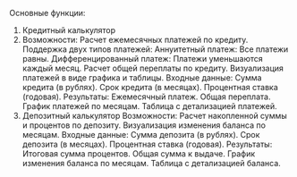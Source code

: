 Основные функции:
1. Кредитный калькулятор
2. 
    Возможности:
        Расчет ежемесячных платежей по кредиту.
        Поддержка двух типов платежей:
            Аннуитетный платеж: Все платежи равны.
            Дифференцированный платеж: Платежи уменьшаются каждый месяц.
        Расчет общей переплаты по кредиту.
        Визуализация платежей в виде графика и таблицы.
    Входные данные:
        Сумма кредита (в рублях).
        Срок кредита (в месяцах).
        Процентная ставка (годовая).
    Результаты:
        Ежемесячный платеж.
        Общая переплата.
        График платежей по месяцам.
        Таблица с детализацией платежей.
4. Депозитный калькулятор
    Возможности:
        Расчет накопленной суммы и процентов по депозиту.
        Визуализация изменения баланса по месяцам.
    Входные данные:
        Сумма депозита (в рублях).
        Срок депозита (в месяцах).
        Процентная ставка (годовая).
    Результаты:
        Итоговая сумма процентов.
        Общая сумма к выдаче.
        График изменения баланса по месяцам.
        Таблица с детализацией баланса.
